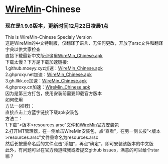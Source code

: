 # <a href="https://wiremin.com/">WireMin</a>-Chinese
### 现在是1.9.6版本，更新时间12月22日凌晨1点
This is WireMin-Chinese Specialy Version<br>
这是WireMin的中文特制版，仅翻译了语言，无任何更改，开放了arsc文件和翻译字典以供大家检查<br>
直接下载最新中文版点这里<a href="https://github.com/covercanvas/WireMin-Chinese/releases/download/v1.9.6/WireMin_Chinese_1.9.6.apk">WireMin_Chinese.apk</a><br>
下载太慢？下方是下载加速链接:<br>
1.github.moeyy.xyz加速：<a href="https://github.moeyy.xyz/https://github.com/covercanvas/WireMin-Chinese/releases/download/v1.9.6/WireMin_Chinese_1.9.6.apk">WireMin_Chinese.apk</a><br>
2.ghproxy.net加速：<a href="https://ghproxy.net/https://github.com/covercanvas/WireMin-Chinese/releases/download/v1.9.6/WireMin_Chinese_1.9.6.apk">WireMin_Chinese.apk</a><br>
3.gh.llkk.cc加速：<a href="https://gh.llkk.cc/https://github.com/covercanvas/WireMin-Chinese/releases/download/v1.9.6/WireMin_Chinese_1.9.6.apk">WireMin_Chinese.apk</a><br>
4.ghproxy.cn加速：<a href="https://ghproxy.cn/https://github.com/covercanvas/WireMin-Chinese/releases/download/v1.9.6/WireMin_Chinese_1.9.6.apk">WireMin_Chinese.apk</a><br>
因为是第三方打包，使用安装前需要卸载官方版本<br>
如何使用<br>
方法一(推荐)：<br>
直接点击上方蓝字链接下载apk安装包<br>
方法二：<br>
1.下载"<版本>resources.arsc"文件和<a href="https://files.wiremin.org/wiremin_android_arm64.apk">WireMin官方安装包</a><br>
2.打开MT管理器，在一侧单击WireMin安装包，点“查看”，在另一侧长按"<版本>resources.arsc"文件重命名为resources.arsc<br>然后长按重命名后的文件点击“添加”，再点“确定”，即可安装该版本的中文版<br>
此外，有问题可以在官方频道喊我或者提交github issues，满意的可以给个star嘛？<br>